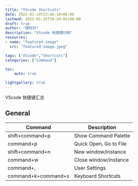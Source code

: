 ```yaml
---
title: "VScode Shortcuts"
date: 2022-01-24T23:46:18+08:00
lastmod: 2022-01-25T10:24:05+08:00
draft: true
author: "顺时针"
description: "VScode 快捷键归档"
resources:
- name: "featured-image"
  src: "featured-image.jpeg"

tags: ["VScode","Shortcuts"]
categories: ["Command"]

toc:
    auto: true

lightgallery: true
---
```


VScode 快捷键汇总

<!--more-->

## General

| Command             | Description            |
| ------------------- | ---------------------- |
| shift+command+p     | Show Command Palette   |
| command+p           | Quick Open, Go to File |
| shift+command+n     | New window/instance    |
| command+w           | Close window/instance  |
| command+,           | User Settings          |
| command+k+command+s | Keyboard Shortcuts     |
